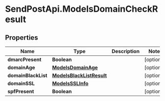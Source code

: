 # SendPostApi.ModelsDomainCheckResult

## Properties

Name | Type | Description | Notes
------------ | ------------- | ------------- | -------------
**dmarcPresent** | **Boolean** |  | [optional] 
**domainAge** | [**ModelsDomainAge**](ModelsDomainAge.md) |  | [optional] 
**domainBlackList** | [**ModelsBlackListResult**](ModelsBlackListResult.md) |  | [optional] 
**domainSSL** | [**ModelsSSLInfo**](ModelsSSLInfo.md) |  | [optional] 
**spfPresent** | **Boolean** |  | [optional] 


